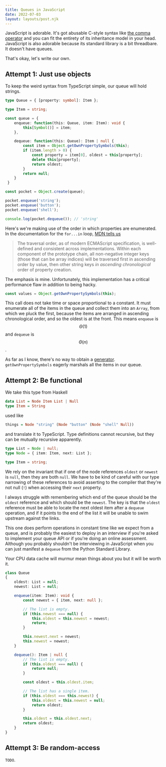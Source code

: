```yaml
---
title: Queues in JavaScript
date: 2022-07-03
layout: layouts/post.njk
---
```


JavaScript is adorable. It's got abusable C-style syntax like [the comma operator](https://developer.mozilla.org/en-US/docs/Web/JavaScript/Reference/Operators/Comma_Operator) and you can fit the entirety of its inheritance model in your head. JavaScript is also adorable because its standard library is a bit threadbare. It doesn't have queues.

That's okay, let's write our own.

## Attempt 1: Just use objects

To keep the weird syntax from TypeScript simple, our queue will hold strings.

```ts
type Queue = { [property: symbol]: Item };

type Item = string;

const queue = {
    enqueue: function(this: Queue, item: Item): void {
        this[Symbol()] = item;
    },

    dequeue: function(this: Queue): Item | null {
        const item = Object.getOwnPropertySymbols(this);
        if (item.length > 0) {
            const property = item[0], oldest = this[property];
            delete this[property];
            return oldest;
        }
        return null;
    }
 }

const pocket = Object.create(queue);

pocket.enqueue('string');
pocket.enqueue('button');
pocket.enqueue('shell');

console.log(pocket.dequeue()); // 'string'
```

Here's we're making use of the order in which properties are enumerated. In the documentation for the `for...in` loop, [MDN tells us](https://developer.mozilla.org/en-US/docs/Web/JavaScript/Reference/Statements/for...in#description)

> The traversal order, as of modern ECMAScript specification, is well-defined and consistent across implementations. Within each component of the prototype chain, all non-negative integer keys (those that can be array indices) will be traversed first in ascending order by value, then other string keys _in ascending chronological_ order of property creation.

The emphasis is mine. Unfortunately, this implementation has a critical performance flaw in addition to being hacky.

```ts
const values = Object.getOwnPropertySymbols(this);
```

This call does not take time or space proportional to a constant. It must enumerate all of the items in the queue and collect them into an `Array`, from which we pluck the first, because the items are arranged in ascending chronological order, and so the oldest is at the front. This means `enqueue` is $$ \Theta(1) $$ and `dequeue` is $$ \Theta(n) $$.

As far as I know, there's no way to obtain a [generator](https://developer.mozilla.org/en-US/docs/Web/JavaScript/Reference/Global_Objects/Generator). `getOwnPropertySymbols` eagerly marshals all the items in our queue.

## Attempt 2: Be functional

We take this type from Haskell

```haskell
data List = Node Item List | Null
type Item = String
```

used like

```haskell
things = Node "string" (Node "button" (Node "shell" Null))
```

and translate it to TypeScript. Type definitions cannot recursive, but they can be mutually recursive apparently.

```ts
type List = Node | null;
type Node = { item: Item, next: List };

type Item = string;
```

We rely on the invariant that if one of the node references `oldest` or `newest` is `null`, then they are both `null`. We have to be kind of careful with our type narrowing of these references to avoid asserting to the compiler that they're not null (`!`) when accessing their `next` property.

I always struggle with remembering which end of the queue should be the `oldest` reference and which should be the `newest`. The key is that the `oldest` reference must be able to locate the next oldest item after a `dequeue` operation, and if it points to the end of the list it will be unable to swim upstream against the links.

This one does perform operations in constant time like we expect from a queue, and is probably the easiest to deploy in an interview if you're asked to implement your queue API or if you're doing an online assessment. Although you probably shouldn't be interviewing in JavaScript when you can just manifest a `dequeue` from the Python Standard Library.

Your CPU data cache will murmur mean things about you but it will be worth it.

```ts
class Queue
{
    oldest: List = null;
    newest: List = null;

    enqueue(item: Item): void {
        const newest = { item, next: null };

        // The list is empty.
        if (this.newest === null) {
            this.oldest = this.newest = newest;
            return;
        }

        this.newest.next = newest;
        this.newest = newest;
    }

    dequeue(): Item | null {
        // The list is empty.
        if (this.oldest === null) {
            return null;
        }

        const oldest = this.oldest.item;

        // The list has a single item.
        if (this.oldest === this.newest) {
            this.oldest = this.newest = null;
            return oldest;
        }

        this.oldest = this.oldest.next;
        return oldest;
    }
}
```

## Attempt 3: Be random-access

`TODO`.
